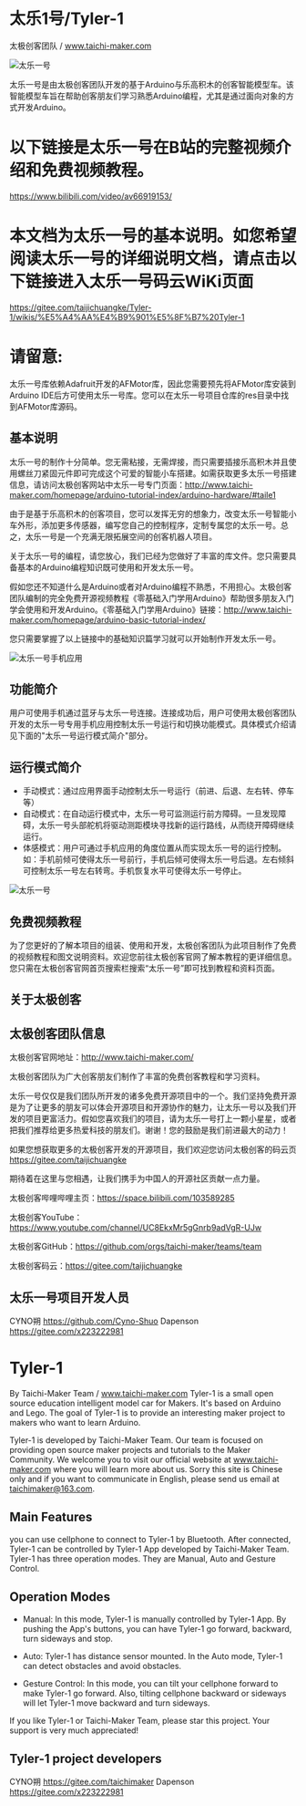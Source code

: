 太乐1号/Tyler-1
========
太极创客团队 / www.taichi-maker.com

![太乐一号](https://images.gitee.com/uploads/images/2019/0828/203931_742a3725_1726672.jpeg "Tyler-1")

太乐一号是由太极创客团队开发的基于Arduino与乐高积木的创客智能模型车。该智能模型车旨在帮助创客朋友们学习熟悉Arduino编程，尤其是通过面向对象的方式开发Arduino。

# 以下链接是太乐一号在B站的完整视频介绍和免费视频教程。

https://www.bilibili.com/video/av66919153/

# 本文档为太乐一号的基本说明。如您希望阅读太乐一号的详细说明文档，请点击以下链接进入太乐一号码云WiKi页面

https://gitee.com/taijichuangke/Tyler-1/wikis/%E5%A4%AA%E4%B9%901%E5%8F%B7%20Tyler-1

# 请留意:
太乐一号库依赖Adafruit开发的AFMotor库，因此您需要预先将AFMotor库安装到Arduino IDE后方可使用太乐一号库。您可以在太乐一号项目仓库的res目录中找到AFMotor库源码。

基本说明
--------
太乐一号的制作十分简单。您无需粘接，无需焊接，而只需要插接乐高积木并且使用螺丝刀紧固元件即可完成这个可爱的智能小车搭建。如需获取更多太乐一号搭建信息，请访问太极创客网站中太乐一号专门页面：http://www.taichi-maker.com/homepage/arduino-tutorial-index/arduino-hardware/#taile1

由于是基于乐高积木的创客项目，您可以发挥无穷的想象力，改变太乐一号智能小车外形，添加更多传感器，编写您自己的控制程序，定制专属您的太乐一号。总之，太乐一号是一个充满无限拓展空间的创客机器人项目。

关于太乐一号的编程，请您放心，我们已经为您做好了丰富的库文件。您只需要具备基本的Arduino编程知识既可使用和开发太乐一号。

假如您还不知道什么是Arduino或者对Arduino编程不熟悉，不用担心。太极创客团队编制的完全免费开源视频教程《零基础入门学用Arduino》帮助很多朋友入门学会使用和开发Arduino。《零基础入门学用Arduino》链接：http://www.taichi-maker.com/homepage/arduino-basic-tutorial-index/

您只需要掌握了以上链接中的基础知识篇学习就可以开始制作开发太乐一号。

![太乐一号手机应用](https://images.gitee.com/uploads/images/2019/0828/211234_75820568_1726672.jpeg "太乐一号手机应用")

功能简介
--------
用户可使用手机通过蓝牙与太乐一号连接。连接成功后，用户可使用太极创客团队开发的太乐一号专用手机应用控制太乐一号运行和切换功能模式。具体模式介绍请见下面的"太乐一号运行模式简介"部分。

运行模式简介
--------
- 手动模式：通过应用界面手动控制太乐一号运行（前进、后退、左右转、停车等）
- 自动模式：在自动运行模式中，太乐一号可监测运行前方障碍。一旦发现障碍，太乐一号头部舵机将驱动测距模块寻找新的运行路线，从而绕开障碍继续运行。
- 体感模式：用户可通过手机应用的角度位置从而实现太乐一号的运行控制。如：手机前倾可使得太乐一号前行，手机后倾可使得太乐一号后退。左右倾斜可控制太乐一号左右转弯。手机恢复水平可使得太乐一号停止。

![太乐一号](https://images.gitee.com/uploads/images/2019/0828/204251_cf4dd75e_1726672.jpeg "Tyle-1")

免费视频教程
--------
为了您更好的了解本项目的组装、使用和开发，太极创客团队为此项目制作了免费的视频教程和图文说明资料。欢迎您前往太极创客官网了解本教程的更详细信息。您只需在太极创客官网首页搜索栏搜索“太乐一号”即可找到教程和资料页面。

关于太极创客
--------
太极创客团队信息
--------

太极创客官网地址：http://www.taichi-maker.com/

太极创客团队为广大创客朋友们制作了丰富的免费创客教程和学习资料。

太乐一号仅仅是我们团队所开发的诸多免费开源项目中的一个。我们坚持免费开源是为了让更多的朋友可以体会开源项目和开源协作的魅力，让太乐一号以及我们开发的项目更富活力。假如您喜欢我们的项目，请为太乐一号打上一颗小星星，或者把我们推荐给更多热爱科技的朋友们。谢谢！您的鼓励是我们前进最大的动力！


如果您想获取更多的太极创客开发的开源项目，我们欢迎您访问太极创客的码云页 https://gitee.com/taijichuangke

期待着在这里与您相遇，让我们携手为中国人的开源社区贡献一点力量。

太极创客哔哩哔哩主页：https://space.bilibili.com/103589285

太极创客YouTube：https://www.youtube.com/channel/UC8EkxMr5gGnrb9adVgR-UJw

太极创客GitHub：https://github.com/orgs/taichi-maker/teams/team

太极创客码云：https://gitee.com/taijichuangke

太乐一号项目开发人员
--------
CYNO朔	https://github.com/Cyno-Shuo
Dapenson   https://gitee.com/x223222981



Tyler-1
========
By Taichi-Maker Team / www.taichi-maker.com
Tyler-1 is a small open source education intelligent model car for Makers. It's based on Arduino and Lego. The goal of Tyler-1 is to provide an interesting maker project to makers who want to learn Arduino.

Tyler-1 is developed by Taichi-Maker Team. Our team is focused on providing open source maker projects and tutorials to the Maker Community. We welcome you to visit our official website at www.taichi-maker.com where you will learn more about us. Sorry this site is Chinese only and if you want to communicate in English, please send us email at taichimaker@163.com. 

Main Features
--------
you can use cellphone to connect to Tyler-1 by Bluetooth. After connected, Tyler-1 can be controlled by Tyler-1 App developed by Taichi-Maker Team. Tyler-1 has three operation modes. They are Manual, Auto and Gesture Control. 

Operation Modes
--------
- Manual: In this mode, Tyler-1 is manually controlled by Tyler-1 App. By pushing the App's buttons, you can have Tyler-1 go forward, backward, turn sideways and stop.

- Auto: Tyler-1 has distance sensor mounted. In the Auto mode, Tyler-1 can detect obstacles and avoid obstacles. 

- Gesture Control: In this mode, you can tilt your cellphone forward to make Tyler-1 go forward. Also, tilting cellphone backward or sideways will let Tyler-1 move backward and turn sideways.  

If you like Tyler-1 or Taichi-Maker Team, please star this project. Your support is very much appreciated!

Tyler-1 project developers
--------
CYNO朔	https://gitee.com/taichimaker
Dapenson   https://gitee.com/x223222981



